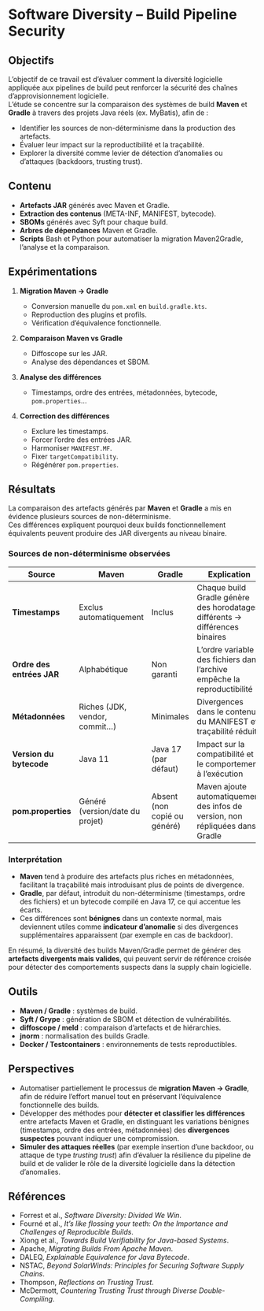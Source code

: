 # Software Diversity – Build Pipeline Security

## Objectifs
L’objectif de ce travail est d’évaluer comment la diversité logicielle appliquée aux pipelines de build peut renforcer la sécurité des chaînes d’approvisionnement logicielle.  
L’étude se concentre sur la comparaison des systèmes de build **Maven** et **Gradle** à travers des projets Java réels (ex. MyBatis), afin de :  
- Identifier les sources de non-déterminisme dans la production des artefacts.  
- Évaluer leur impact sur la reproductibilité et la traçabilité.  
- Explorer la diversité comme levier de détection d’anomalies ou d’attaques (backdoors, trusting trust).  

## Contenu
- **Artefacts JAR** générés avec Maven et Gradle.  
- **Extraction des contenus** (META-INF, MANIFEST, bytecode).  
- **SBOMs** générés avec Syft pour chaque build.  
- **Arbres de dépendances** Maven et Gradle.  
- **Scripts** Bash et Python pour automatiser la migration Maven2Gradle, l’analyse et la comparaison.  

## Expérimentations
1. **Migration Maven → Gradle**  
   - Conversion manuelle du `pom.xml` en `build.gradle.kts`.  
   - Reproduction des plugins et profils.  
   - Vérification d’équivalence fonctionnelle.  

2. **Comparaison Maven vs Gradle**  
   - Diffoscope sur les JAR.  
   - Analyse des dépendances et SBOM.  

3. **Analyse des différences**  
   - Timestamps, ordre des entrées, métadonnées, bytecode, `pom.properties`...

4. **Correction des différences**  
   - Exclure les timestamps.  
   - Forcer l’ordre des entrées JAR.  
   - Harmoniser `MANIFEST.MF`.  
   - Fixer `targetCompatibility`.  
   - Régénérer `pom.properties`.  




## Résultats

La comparaison des artefacts générés par **Maven** et **Gradle** a mis en évidence plusieurs sources de non-déterminisme.  
Ces différences expliquent pourquoi deux builds fonctionnellement équivalents peuvent produire des JAR divergents au niveau binaire.

### Sources de non-déterminisme observées

| Source              | Maven                                | Gradle                         | Explication                                                                 | Correction possible |
|---------------------|--------------------------------------|--------------------------------|-----------------------------------------------------------------------------|---------------------|
| **Timestamps**      | Exclus automatiquement               | Inclus                         | Chaque build Gradle génère des horodatages différents → différences binaires | Exclure explicitement (`preserveTimestamps`) |
| **Ordre des entrées JAR** | Alphabétique                     | Non garanti                    | L’ordre variable des fichiers dans l’archive empêche la reproductibilité     | Forcer un ordre fixe (`reproducibleFileOrder = true`) |
| **Métadonnées**     | Riches (JDK, vendor, commit…)        | Minimales                      | Divergences dans le contenu du MANIFEST et traçabilité réduite               | Harmoniser le contenu du `MANIFEST.MF` |
| **Version du bytecode** | Java 11                          | Java 17 (par défaut)           | Impact sur la compatibilité et le comportement à l’exécution                 | Fixer `targetCompatibility` |
| **pom.properties**  | Généré (version/date du projet)       | Absent (non copié ou généré)   | Maven ajoute automatiquement des infos de version, non répliquées dans Gradle | Regénérer manuellement ou l’utiliser pour la traçabilité |

### Interprétation

- **Maven** tend à produire des artefacts plus riches en métadonnées, facilitant la traçabilité mais introduisant plus de points de divergence.  
- **Gradle**, par défaut, introduit du non-déterminisme (timestamps, ordre des fichiers) et un bytecode compilé en Java 17, ce qui accentue les écarts.  
- Ces différences sont **bénignes** dans un contexte normal, mais deviennent utiles comme **indicateur d’anomalie** si des divergences supplémentaires apparaissent (par exemple en cas de backdoor).  

En résumé, la diversité des builds Maven/Gradle permet de générer des **artefacts divergents mais valides**, qui peuvent servir de référence croisée pour détecter des comportements suspects dans la supply chain logicielle.


## Outils
- **Maven / Gradle** : systèmes de build.  
- **Syft / Grype** : génération de SBOM et détection de vulnérabilités.  
- **diffoscope / meld** : comparaison d’artefacts et de hiérarchies.  
- **jnorm** : normalisation des builds Gradle.  
- **Docker / Testcontainers** : environnements de tests reproductibles.  

## Perspectives
- Automatiser partiellement le processus de **migration Maven → Gradle**, afin de réduire l’effort manuel tout en préservant l’équivalence fonctionnelle des builds.  
- Développer des méthodes pour **détecter et classifier les différences** entre artefacts Maven et Gradle, en distinguant les variations bénignes (timestamps, ordre des entrées, métadonnées) des **divergences suspectes** pouvant indiquer une compromission.  
- **Simuler des attaques réelles** (par exemple insertion d’une backdoor, ou attaque de type *trusting trust*) afin d’évaluer la résilience du pipeline de build et de valider le rôle de la diversité logicielle dans la détection d’anomalies.  


## Références
- Forrest et al., *Software Diversity: Divided We Win*.  
- Fourné et al., *It’s like flossing your teeth: On the Importance and Challenges of Reproducible Builds*.  
- Xiong et al., *Towards Build Verifiability for Java-based Systems*.  
- Apache, *Migrating Builds From Apache Maven*.  
- DALEQ, *Explainable Equivalence for Java Bytecode*.  
- NSTAC, *Beyond SolarWinds: Principles for Securing Software Supply Chains*.  
- Thompson, *Reflections on Trusting Trust*.  
- McDermott, *Countering Trusting Trust through Diverse Double-Compiling*.  
